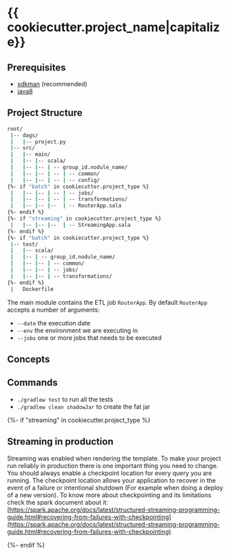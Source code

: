 # {{ cookiecutter.project_name|capitalize}}

## Prerequisites

- [sdkman](https://sdkman.io/) (recommended)
- [java8](https://docs.scala-lang.org/overviews/jdk-compatibility/overview.html)


## Project Structure

```bash
root/
 |-- dags/
 |   |-- project.py
 |-- src/
 |   |-- main/
 |   |-- |-- scala/
 |   |-- |-- | -- group_id.nodule_name/
 |   |-- |-- | -- | -- common/
 |   |-- |-- | -- | -- config/
{%- if "batch" in cookiecutter.project_type %}
 |   |-- |-- | -- | -- jobs/
 |   |-- |-- | -- | -- transformations/
 |   |-- |-- |--  | -- RouterApp.sala
{%- endif %}
{%- if "streaming" in cookiecutter.project_type %}
 |   |-- |-- |--  | -- StreamingApp.sala
{%- endif %}
{%- if "batch" in cookiecutter.project_type %}
 |-- test/
 |   |-- scala/
 |   |-- | -- group_id.nodule_name/
 |   |-- |-- | -- common/
 |   |-- |-- | -- jobs/
 |   |-- |-- | -- transformations/
{%- endif %}
 |   Dockerfile
```

The main module contains the ETL job `RouterApp`. By default `RouterApp` accepts a number of arguments:
- `--date` the execution date
- `--env` the environment we are executing in
- `--jobs` one or more jobs that needs to be executed

## Concepts

## Commands
- `./gradlew test` to run all the tests
- `./gradlew clean shadowJar` to create the fat jar

{%- if "streaming" in cookiecutter.project_type %}

## Streaming in production

Streaming was enabled when rendering the template. To make your project run reliably in production there is
one important thing you need to change. You should always enable a checkpoint location for every query
you are running. The checkpoint location allows your application to recover in the event of a failure or
intentional shutdown (For example when doing a deploy of a new version). To know more about checkpointing
and its limitations check the spark document about it:
[https://spark.apache.org/docs/latest/structured-streaming-programming-guide.html#recovering-from-failures-with-checkpointing](https://spark.apache.org/docs/latest/structured-streaming-programming-guide.html#recovering-from-failures-with-checkpointing)

{%- endif %}
